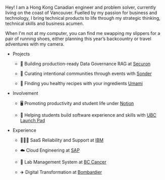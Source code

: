 
Hey! I am a Hong Kong Canadian engineer and problem solver, currently living on the coast of Vancouver. Fuelled by my passion for business and technology, I bring technical products to life through my strategic thinking, technical skills and business acumen.

When I'm not at my computer, you can find me swapping my slippers for a pair of running shoes, either planning this year’s backcountry or travel adventures with my camera.

- Projects
  
  - 🤖  Building production-ready Data Governance RAG at [Securon](https://www.securon.co/)
    
  - 🌿 Curating intentional communities through events with [Sonder](https://www.hostsonder.com/)
 
  - 🍳 Finding you healthy recipes with your ingredients [Umami](https://apps.apple.com/ca/app/umami/id1610941911)
 
- Involvement

  - 🖥️ Promoting productivity and student life under [Notion](https://www.notion.so/notion/Notion-Campus-Leaders-5817b00cbaa244bca9e0e498804cbab4)
 
  - 🏫 Helping students build software experience and skills with [UBC Launch Pad](https://www.ubclaunchpad.com/)

- Experience

  - 🧑🏻‍💻  SaaS Reliability and Support at [IBM](https://www.ibm.com/products/order-management)
  
  - ☁️  Cloud Engineering at [SAP](https://www.sap.com/canada/products/technology-platform/cloud-analytics.html)
  
  - 🧪  Lab Management System at [BC Cancer](https://mapcore.med.ubc.ca/)
  
  - ✈️ Digital Transformation at [Bombardier](https://bombardier.com/en/media/news/bombardier-launches-app-smart-link-plus-connected-aircraft-program)

<!--
**TangMartin/TangMartin** is a ✨ _special_ ✨ repository because its `README.md` (this file) appears on your GitHub profile.

Here are some ideas to get you started:

- 🔭 I’m currently working on ...
- 🌱 I’m currently learning ...
- 👯 I’m looking to collaborate on ...
- 🤔 I’m looking for help with ...
- 💬 Ask me about ...
- 📫 How to reach me: ...
- 😄 Pronouns: ...
- ⚡ Fun fact: ...
-->
